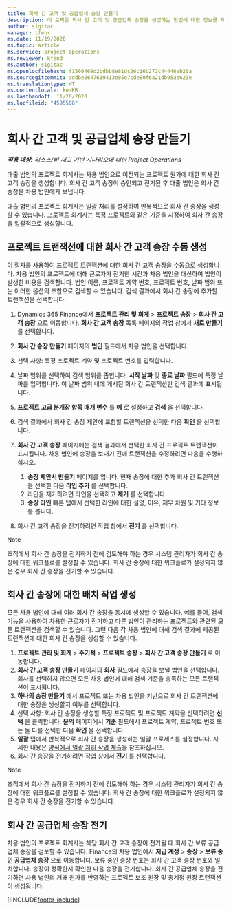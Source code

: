 ```yaml
---
title: 회사 간 고객 및 공급업체 송장 만들기
description: 이 토픽은 회사 간 고객 및 공급업체 송장을 생성하는 방법에 대한 정보를 제공합니다.
author: sigitac
manager: tfehr
ms.date: 11/19/2020
ms.topic: article
ms.service: project-operations
ms.reviewer: kfend
ms.author: sigitac
ms.openlocfilehash: f1560469d2bdbb8e81dc26c16b272c44446ab20a
ms.sourcegitcommit: addbe0647619413e85e7cde80f6a21db95ab623e
ms.translationtype: HT
ms.contentlocale: ko-KR
ms.lasthandoff: 11/20/2020
ms.locfileid: "4595508"
---
```

# <a name="create-intercompany-customer-and-vendor-invoices"></a>회사 간 고객 및 공급업체 송장 만들기

_**적용 대상:** 리소스/비 재고 기반 시나리오에 대한 Project Operations_

대출 법인의 프로젝트 회계사는 차용 법인으로 이전되는 프로젝트 원가에 대한 회사 간 고객 송장을 생성합니다. 회사 간 고객 송장이 승인되고 전기된 후 대출 법인은 회사 간 송장을 차용 법인에게 보냅니다.

대출 법인의 프로젝트 회계사는 일괄 처리를 설정하여 반복적으로 회사 간 송장을 생성할 수 있습니다. 프로젝트 회계사는 특정 프로젝트와 같은 기준을 지정하여 회사 간 송장을 일괄적으로 생성합니다.

## <a name="manually-create-an-intercompany-customer-invoice-for-project-transactions"></a>프로젝트 트랜잭션에 대한 회사 간 고객 송장 수동 생성 

이 절차를 사용하여 프로젝트 트랜잭션에 대한 회사 간 고객 송장을 수동으로 생성합니다. 차용 법인의 프로젝트에 대해 근로자가 전기한 시간과 차용 법인을 대신하여 법인이 발생한 비용을 검색합니다. 법인 이름, 프로젝트 계약 번호, 프로젝트 번호, 날짜 범위 또는 이러한 옵션의 조합으로 검색할 수 있습니다. 검색 결과에서 회사 간 송장에 추가할 트랜잭션을 선택합니다.

1. Dynamics 365 Finance에서 **프로젝트 관리 및 회계** > **프로젝트 송장** > **회사 간 고객 송장** 으로 이동합니다. **회사 간 고객 송장** 목록 페이지의 작업 창에서 **새로 만들기** 를 선택합니다.
2. **회사 간 송장 만들기** 페이지의 **법인** 필드에서 차용 법인을 선택합니다.
3. 선택 사항: 특정 프로젝트 계약 및 프로젝트 번호를 입력합니다.
4. 날짜 범위를 선택하여 검색 범위를 좁힙니다. **시작 날짜** 및 **종료 날짜** 필드에 특정 날짜를 입력합니다. 이 날짜 범위 내에 게시된 회사 간 트랜잭션만 검색 결과에 표시됩니다.
5. **프로젝트 고급 분개장 항목 매개 변수** 를 **예** 로 설정하고 **검색** 을 선택합니다.
6. 검색 결과에서 회사 간 송장 제안에 포함할 트랜잭션을 선택한 다음 **확인** 을 선택합니다.
7. **회사 간 고객 송장** 페이지에는 검색 결과에서 선택한 회사 간 프로젝트 트랜잭션이 표시됩니다. 차용 법인에 송장을 보내기 전에 트랜잭션을 수정하려면 다음을 수행하십시오.
  
    1. **송장 제안서 만들기** 페이지를 엽니다. 현재 송장에 대한 추가 회사 간 트랜잭션을 선택한 다음 **라인 추가** 를 선택합니다.
    2. 라인을 제거하려면 라인을 선택하고 **제거** 를 선택합니다.
    3. **송장 라인** 빠른 탭에서 선택한 라인에 대한 설명, 이유, 재무 차원 및 기타 정보를 봅니다.
    
8. 회사 간 고객 송장을 전기하려면 작업 창에서 **전기** 를 선택합니다.

> [!NOTE]
> 조직에서 회사 간 송장을 전기하기 전에 검토해야 하는 경우 시스템 관리자가 회사 간 송장에 대한 워크플로를 설정할 수 있습니다. 회사 간 송장에 대한 워크플로가 설정되지 않은 경우 회사 간 송장을 전기할 수 있습니다.

## <a name="create-a-batch-job-for-intercompany-invoices"></a>회사 간 송장에 대한 배치 작업 생성

모든 차용 법인에 대해 여러 회사 간 송장을 동시에 생성할 수 있습니다. 예를 들어, 검색 기능을 사용하여 차용한 근로자가 전기하고 다른 법인이 관리하는 프로젝트와 관련된 모든 트랜잭션을 검색할 수 있습니다. 그런 다음 각 차용 법인에 대해 검색 결과에 제공된 트랜잭션에 대한 회사 간 송장을 생성할 수 있습니다.

1. **프로젝트 관리 및 회계** > **주기적** > **프로젝트 송장** > **회사 간 고객 송장 만들기** 로 이동합니다.
2. **회사 간 고객 송장 만들기** 페이지의 **회사** 필드에서 송장을 보낼 법인을 선택합니다. 회사를 선택하지 않으면 모든 차용 법인에 대해 검색 기준을 충족하는 모든 트랜잭션이 표시됩니다.
3. **하나의 송장 만들기** 에서 프로젝트 또는 차용 법인을 기반으로 회사 간 트랜잭션에 대한 송장을 생성할지 여부를 선택합니다.
4. 선택 사항: 회사 간 송장을 생성할 특정 프로젝트 및 프로젝트 계약을 선택하려면 **선택** 을 클릭합니다. **문의** 페이지에서 **기준** 필드에서 프로젝트 계약, 프로젝트 번호 또는 둘 다를 선택한 다음 **확인** 을 선택합니다.
5. **일괄** 탭에서 반복적으로 회사 간 송장을 생성하는 일괄 프로세스를 설정합니다. 자세한 내용은 [양식에서 일괄 처리 작업 제출](https://docs.microsoft.com/dynamicsax-2012/appuser-itpro/submit-a-batch-processing-job-from-a-form)을 참조하십시오.
6. 회사 간 송장을 전기하려면 작업 창에서 **전기** 를 선택합니다.

> [!NOTE]
> 조직에서 회사 간 송장을 전기하기 전에 검토해야 하는 경우 시스템 관리자가 회사 간 송장에 대한 워크플로를 설정할 수 있습니다. 회사 간 송장에 대한 워크플로가 설정되지 않은 경우 회사 간 송장을 전기할 수 있습니다.

## <a name="post-the-intercompany-vendor-invoice"></a>회사 간 공급업체 송장 전기

차용 법인의 프로젝트 회계사는 해당 회사 간 고객 송장이 전기될 때 회사 간 보류 공급업체 송장을 검토할 수 있습니다. Finance의 차용 법인에서 **지급 계정** > **송장** > **보류 중인 공급업체 송장** 으로 이동합니다. 보류 중인 송장 번호는 회사 간 고객 송장 번호와 일치합니다. 송장이 정확한지 확인한 다음 송장을 전기합니다. 회사 간 공급업체 송장을 전기하면 차용 법인의 거래 원가를 반영하는 프로젝트 보조 원장 및 총계정 원장 트랜잭션이 생성됩니다.


[!INCLUDE[footer-include](../includes/footer-banner.md)]